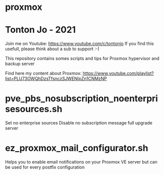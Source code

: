 # proxmox

# Tonton Jo - 2021
Join me on Youtube: https://www.youtube.com/c/tontonjo
If you find this usefull, please think about a sub to support :-)

This repository contains somes scripts and tips for Proxmox hypervisor and backup server

Find here my content about Proxmox:
https://www.youtube.com/playlist?list=PLU73OWQhDzsTfsnczSJWENIpZn1CNMzNP

# pve_pbs_nosubscription_noenterprisesources.sh
Set no enterprise sources
Disable no subscription message
full upgrade server

# ez_proxmox_mail_configurator.sh
Helps you to enable email notifications on your Proxmox VE server but can be used for every postfix configuration
